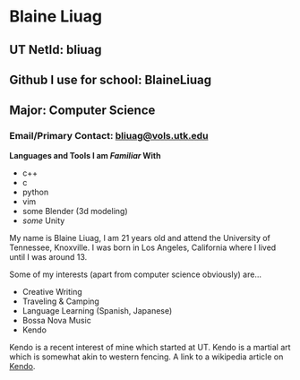 # **Blaine Liuag**

## UT NetId: bliuag
## Github I use for school: BlaineLiuag
## Major: Computer Science
### Email/Primary Contact: bliuag@vols.utk.edu

**Languages and Tools I am *Familiar* With**
- c++
- c
- python
- vim
- some Blender (3d modeling)
- *some* Unity

My name is Blaine Liuag, I am 21 years old and attend the University of Tennessee, Knoxville.
I was born in Los Angeles, California where I lived until I was around 13.

Some of my interests (apart from computer science obviously) are...
- Creative Writing
- Traveling & Camping
- Language Learning (Spanish, Japanese)
- Bossa Nova Music
- Kendo

Kendo is a recent interest of mine which started at UT. Kendo is a martial art which is somewhat akin to western fencing.
A link to a wikipedia article on [Kendo](https://en.wikipedia.org/wiki/Kendo).
